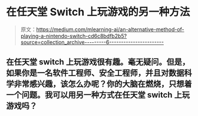 # 在任天堂 Switch 上玩游戏的另一种方法

> 原文：<https://medium.com/mlearning-ai/an-alternative-method-of-playing-a-nintendo-switch-cd6c8bdfb2b5?source=collection_archive---------6----------------------->

## 在任天堂 switch 上玩游戏很有趣。毫无疑问。但是，如果你是一名软件工程师、安全工程师，并且对数据科学非常感兴趣，该怎么办呢？你的大脑在燃烧，只想着一个问题。我可以用另一种方式在任天堂 switch 上玩游戏吗？